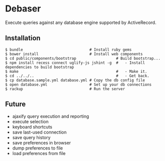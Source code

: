 Debaser
===

Execute queries against any database engine supported by ActiveRecord.

Installation
---

    $ bundle                              # Install ruby gems
    $ bower install                       # Install web components
    $ cd public/components/bootstrap                  # Build bootstrap...
    $ npm install recess connect uglify-js jshint -g  #   - Install dependencies to build bootstrap
    $ make                                            #   - Make it.
    $ cd ../../..                                     #   - Get back.
    $ cp database.sample.yml database.yml # Copy the db config file
    $ open database.yml                   # Set up your db connections
    $ rackup                              # Run the server

Future
---

* ajaxify query execution and reporting
* execute selection
* keyboard shortcuts
* save last-used connection
* save query history
* save preferences in browser
* dump preferences to file
* load preferences from file

